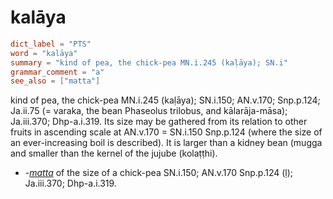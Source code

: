 # kalāya

``` toml
dict_label = "PTS"
word = "kalāya"
summary = "kind of pea, the chick-pea MN.i.245 (kaḷāya); SN.i"
grammar_comment = "a"
see_also = ["matta"]
```

kind of pea, the chick\-pea MN.i.245 (kaḷāya); SN.i.150; AN.v.170; Snp.p.124; Ja.ii.75 (= varaka, the bean Phaseolus trilobus, and kālarāja\-māsa); Ja.iii.370; Dhp\-a.i.319. Its size may be gathered from its relation to other fruits in ascending scale at AN.v.170 = SN.i.150 Snp.p.124 (where the size of an ever\-increasing boil is described). It is larger than a kidney bean (mugga and smaller than the kernel of the jujube (kolaṭṭhi).

* *\-[matta](matta.md)* of the size of a chick\-pea SN.i.150; AN.v.170 Snp.p.124 (ḷ); Ja.iii.370; Dhp\-a.i.319.

